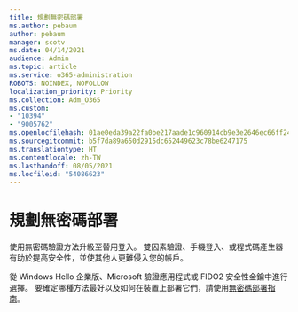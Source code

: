 ```yaml
---
title: 規劃無密碼部署
ms.author: pebaum
author: pebaum
manager: scotv
ms.date: 04/14/2021
audience: Admin
ms.topic: article
ms.service: o365-administration
ROBOTS: NOINDEX, NOFOLLOW
localization_priority: Priority
ms.collection: Adm_O365
ms.custom:
- "10394"
- "9005762"
ms.openlocfilehash: 01ae0eda39a22fa0be217aade1c960914cb9e3e2646ec66ff24a2b8a87272d10
ms.sourcegitcommit: b5f7da89a650d2915dc652449623c78be6247175
ms.translationtype: HT
ms.contentlocale: zh-TW
ms.lasthandoff: 08/05/2021
ms.locfileid: "54086623"
---
```

# <a name="plan-your-passwordless-deployment"></a>規劃無密碼部署

使用無密碼驗證方法升級至替用登入。 雙因素驗證、手機登入、或程式碼產生器有助於提高安全性，並使其他人更難侵入您的帳戶。 

從 Windows Hello 企業版、Microsoft 驗證應用程式或 FIDO2 安全性金鑰中進行選擇。 要確定哪種方法最好以及如何在裝置上部署它們，請使用[無密碼部署指南](https://admin.microsoft.com/adminportal/home?#/modernonboarding/passwordlesssetup)。 

